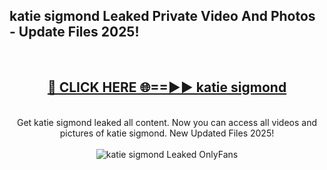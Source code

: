 <h2>katie sigmond Leaked Private Video And Photos - Update Files 2025!</h2>
<br>
<div align="center">
<h2><a href="https://linkcuts.com/hfmhzwbr" rel="nofollow">🔴 CLICK HERE 🌐==►► katie sigmond</a></h2>
<br>
Get katie sigmond leaked all content. Now you can access all videos and pictures of katie sigmond. New Updated Files 2025!
<br>
<br>
<a href="https://linkcuts.com/hfmhzwbr" rel="nofollow" data-target="animated-image.originalLink"><img src="https://i.ibb.co.com/WyWwxjT/player-gif2.gif" alt="katie sigmond Leaked OnlyFans" style="max-width: 100%; display: inline-block;" data-target="animated-image.originalImage"></a>
</div>
<br>